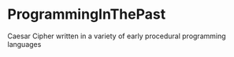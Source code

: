 # ProgrammingInThePast
Caesar Cipher written in a variety of early procedural programming languages

